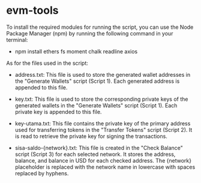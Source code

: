 # evm-tools

To install the required modules for running the script, you can use the Node Package Manager (npm) by running the following command in your terminal:

- npm install ethers fs moment chalk readline axios

As for the files used in the script:

- address.txt: This file is used to store the generated wallet addresses in the "Generate Wallets" script (Script 1). Each generated address is appended to this file.

- key.txt: This file is used to store the corresponding private keys of the generated wallets in the "Generate Wallets" script (Script 1). Each private key is appended to this file.

- key-utama.txt: This file contains the private key of the primary address used for transferring tokens in the "Transfer Tokens" script (Script 2). It is read to retrieve the private key for signing the transactions.

- sisa-saldo-{network}.txt: This file is created in the "Check Balance" script (Script 3) for each selected network. It stores the address, balance, and balance in USD for each checked address. The {network} placeholder is replaced with the network name in lowercase with spaces replaced by hyphens.
